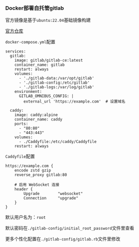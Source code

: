 ### Docker部署自托管gitlab

官方镜像是基于`ubuntu:22.04`基础镜像构建

[官方仓库](https://gitlab.com/gitlab-org/omnibus-gitlab)

`docker-compose.yml`配置
```
services:
  gitlab:
    image: gitlab/gitlab-ce:latest
    container_name: gitlab
    restart: always
    volumes:
      - './gitlab-data:/var/opt/gitlab'
      - './gitlab-config:/etc/gitlab'
      - './gitlab-logs:/var/log/gitlab'
    environment:
      GITLAB_OMNIBUS_CONFIG: |
        external_url 'https://example.com'  # 设置域名

  caddy:
    image: caddy:alpine
    container_name: caddy
    ports:
      - "80:80"
      - "443:443"
    volumes:
      - ./Caddyfile:/etc/caddy/Caddyfile
    restart: always

```

`Caddyfile`配置

```
https://example.com {
    encode zstd gzip
    reverse_proxy gitlab:80

    # 启用 WebSocket 连接
    header {
        Upgrade        "websocket"
        Connection     "upgrade"
    }
}
```


默认用户名为：`root`

默认密码在`./gitlab-config/initial_root_password`文件里查看

更多个性化配置在`./gitlab-config/gitlab.rb`文件里修改

